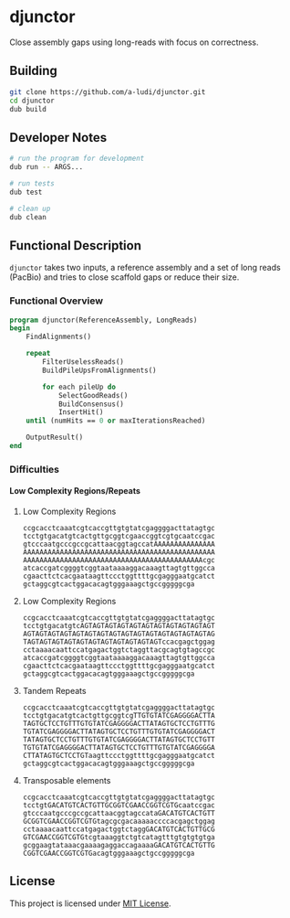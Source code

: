 djunctor
=========

Close assembly gaps using long-reads with focus on correctness.


Building
--------

```sh
git clone https://github.com/a-ludi/djunctor.git
cd djunctor
dub build
```


Developer Notes
---------------

```sh
# run the program for development
dub run -- ARGS...

# run tests
dub test

# clean up
dub clean
```


Functional Description
-------------------

`djunctor` takes two inputs, a reference assembly and a set of long reads
(PacBio) and tries to close scaffold gaps or reduce their size.

### Functional Overview

```pascal
program djunctor(ReferenceAssembly, LongReads)
begin
    FindAlignments()

    repeat
        FilterUselessReads()
        BuildPileUpsFromAlignments()

        for each pileUp do
            SelectGoodReads()
            BuildConsensus()
            InsertHit()
    until (numHits == 0 or maxIterationsReached)

    OutputResult()
end
```

### Difficulties

#### Low Complexity Regions/Repeats

1. Low Complexity Regions
    ```fasta
    ccgcacctcaaatcgtcaccgttgtgtatcgaggggacttatagtgc
    tcctgtgacatgtcactgttgcggtcgaaccggtcgtgcaatccgac
    gtcccaatgcccgccgcattaacggtagccatAAAAAAAAAAAAAAA
    AAAAAAAAAAAAAAAAAAAAAAAAAAAAAAAAAAAAAAAAAAAAAAA
    AAAAAAAAAAAAAAAAAAAAAAAAAAAAAAAAAAAAAAAAAAAAcgc
    atcaccgatcggggtcggtaataaaaggacaaagttagtgttggcca
    cgaacttctcacgaataagttccctggttttgcgagggaatgcatct
    gctaggcgtcactggacacagtgggaaagctgccgggggcga
    ```
2. Low Complexity Regions
   ```fasta
   ccgcacctcaaatcgtcaccgttgtgtatcgaggggacttatagtgc
   tcctgtgacatgtcAGTAGTAGTAGTAGTAGTAGTAGTAGTAGTAGT
   AGTAGTAGTAGTAGTAGTAGTAGTAGTAGTAGTAGTAGTAGTAGTAG
   TAGTAGTAGTAGTAGTAGTAGTAGTAGTAGTAGTccacgagctggag
   cctaaaacaattccatgagactggtctaggttacgcagtgtagccgc
   atcaccgatcggggtcggtaataaaaggacaaagttagtgttggcca
   cgaacttctcacgaataagttccctggttttgcgagggaatgcatct
   gctaggcgtcactggacacagtgggaaagctgccgggggcga
   ```
3. Tandem Repeats
   ```fasta
   ccgcacctcaaatcgtcaccgttgtgtatcgaggggacttatagtgc
   tcctgtgacatgtcactgttgcggtcgTTGTGTATCGAGGGGACTTA
   TAGTGCTCCTGTTTGTGTATCGAGGGGACTTATAGTGCTCCTGTTTG
   TGTATCGAGGGGACTTATAGTGCTCCTGTTTGTGTATCGAGGGGACT
   TATAGTGCTCCTGTTTGTGTATCGAGGGGACTTATAGTGCTCCTGTT
   TGTGTATCGAGGGGACTTATAGTGCTCCTGTTTGTGTATCGAGGGGA
   CTTATAGTGCTCCTGTaagttccctggttttgcgagggaatgcatct
   gctaggcgtcactggacacagtgggaaagctgccgggggcga
   ```
4. Transposable elements
   ```fasta
   ccgcacctcaaatcgtcaccgttgtgtatcgaggggacttatagtgc
   tcctgtGACATGTCACTGTTGCGGTCGAACCGGTCGTGcaatccgac
   gtcccaatgcccgccgcattaacggtagccataGACATGTCACTGTT
   GCGGTCGAACCGGTCGTGtagcgcgacaaaaaccccacgagctggag
   cctaaaacaattccatgagactggtctaggGACATGTCACTGTTGCG
   GTCGAACCGGTCGTGtcgtaaaggtctgtcatagtttgtgtgtgtga
   gcggaagtataaacgaaaagaggaccagaaaaGACATGTCACTGTTG
   CGGTCGAACCGGTCGTGacagtgggaaagctgccgggggcga
   ```


License
-------

This project is licensed under [MIT License](./LICENSE).
